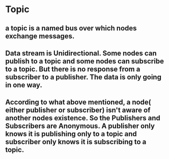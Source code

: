 # Topic
## a topic is a named bus over which nodes exchange messages. 
## Data stream is Unidirectional. Some nodes can publish to a topic and some nodes can subscribe to a topic. But there is no response from a subscriber to a publisher. The data is only going in one way.
## According to what above mentioned, a node( either publisher or subscriber) isn't aware of another nodes existence. So the Publishers and Subscribers are Anonymous. A publisher only knows it is publishing only to a topic and subscriber only knows it is subscribing to a topic. 
